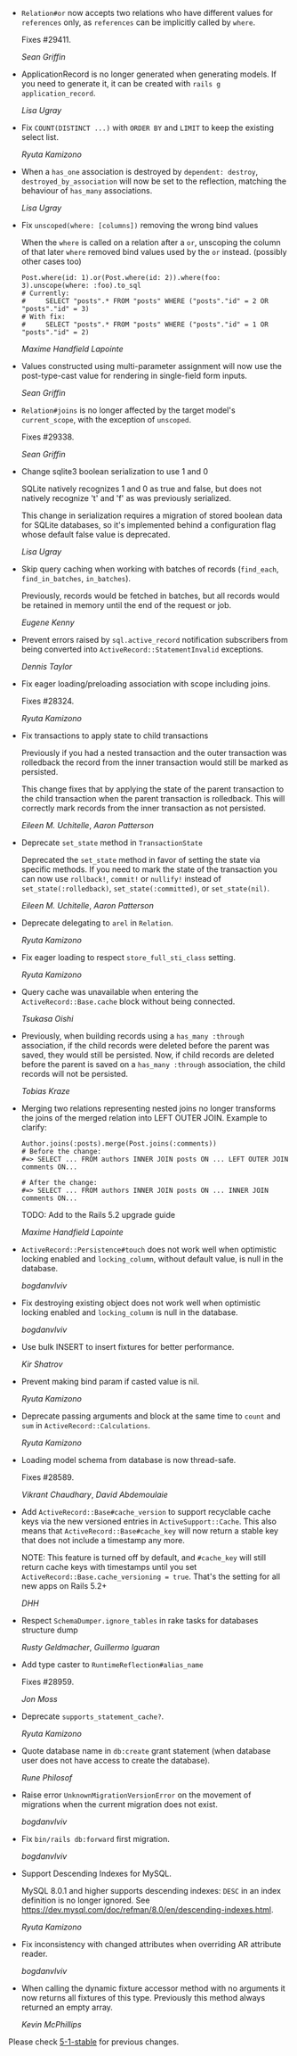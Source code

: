 *   `Relation#or` now accepts two relations who have different values for
    `references` only, as `references` can be implicitly called by `where`.

    Fixes #29411.

    *Sean Griffin*

*   ApplicationRecord is no longer generated when generating models.  If you
    need to generate it, it can be created with `rails g application_record`.

    *Lisa Ugray*

*   Fix `COUNT(DISTINCT ...)` with `ORDER BY` and `LIMIT` to keep the existing select list.

    *Ryuta Kamizono*

*   When a `has_one` association is destroyed by `dependent: destroy`,
    `destroyed_by_association` will now be set to the reflection, matching the
    behaviour of `has_many` associations.

    *Lisa Ugray*

*   Fix `unscoped(where: [columns])` removing the wrong bind values

    When the `where` is called on a relation after a `or`, unscoping the column of that later `where` removed
    bind values used by the `or` instead. (possibly other cases too)

    ```
    Post.where(id: 1).or(Post.where(id: 2)).where(foo: 3).unscope(where: :foo).to_sql
    # Currently:
    #     SELECT "posts".* FROM "posts" WHERE ("posts"."id" = 2 OR "posts"."id" = 3)
    # With fix:
    #     SELECT "posts".* FROM "posts" WHERE ("posts"."id" = 1 OR "posts"."id" = 2)
    ```

    *Maxime Handfield Lapointe*

*   Values constructed using multi-parameter assignment will now use the
    post-type-cast value for rendering in single-field form inputs.

    *Sean Griffin*

*   `Relation#joins` is no longer affected by the target model's
    `current_scope`, with the exception of `unscoped`.

    Fixes #29338.

    *Sean Griffin*

*   Change sqlite3 boolean serialization to use 1 and 0

    SQLite natively recognizes 1 and 0 as true and false, but does not natively
    recognize 't' and 'f' as was previously serialized.

    This change in serialization requires a migration of stored boolean data
    for SQLite databases, so it's implemented behind a configuration flag
    whose default false value is deprecated.

    *Lisa Ugray*

*   Skip query caching when working with batches of records (`find_each`, `find_in_batches`,
    `in_batches`).

    Previously, records would be fetched in batches, but all records would be retained in memory
    until the end of the request or job.

    *Eugene Kenny*

*   Prevent errors raised by `sql.active_record` notification subscribers from being converted into
    `ActiveRecord::StatementInvalid` exceptions.

    *Dennis Taylor*

*   Fix eager loading/preloading association with scope including joins.

    Fixes #28324.

    *Ryuta Kamizono*

*   Fix transactions to apply state to child transactions

    Previously if you had a nested transaction and the outer transaction was rolledback the record from the
    inner transaction would still be marked as persisted.

    This change fixes that by applying the state of the parent transaction to the child transaction when the
    parent transaction is rolledback. This will correctly mark records from the inner transaction as not persisted.

    *Eileen M. Uchitelle*, *Aaron Patterson*

*   Deprecate `set_state` method in `TransactionState`

    Deprecated the `set_state` method in favor of setting the state via specific methods. If you need to mark the
    state of the transaction you can now use `rollback!`, `commit!` or `nullify!` instead of
    `set_state(:rolledback)`, `set_state(:committed)`, or `set_state(nil)`.

    *Eileen M. Uchitelle*, *Aaron Patterson*

*   Deprecate delegating to `arel` in `Relation`.

    *Ryuta Kamizono*

*   Fix eager loading to respect `store_full_sti_class` setting.

    *Ryuta Kamizono*

*   Query cache was unavailable when entering the `ActiveRecord::Base.cache` block
    without being connected.

    *Tsukasa Oishi*

*   Previously, when building records using a `has_many :through` association,
    if the child records were deleted before the parent was saved, they would
    still be persisted. Now, if child records are deleted before the parent is saved
    on a `has_many :through` association, the child records will not be persisted.

    *Tobias Kraze*

*   Merging two relations representing nested joins no longer transforms the joins of
    the merged relation into LEFT OUTER JOIN. Example to clarify:

    ```
    Author.joins(:posts).merge(Post.joins(:comments))
    # Before the change:
    #=> SELECT ... FROM authors INNER JOIN posts ON ... LEFT OUTER JOIN comments ON...

    # After the change:
    #=> SELECT ... FROM authors INNER JOIN posts ON ... INNER JOIN comments ON...
    ```

    TODO: Add to the Rails 5.2 upgrade guide

    *Maxime Handfield Lapointe*

*   `ActiveRecord::Persistence#touch` does not work well when optimistic locking enabled and
    `locking_column`, without default value, is null in the database.

    *bogdanvlviv*

*   Fix destroying existing object does not work well when optimistic locking enabled and
    `locking_column` is null in the database.

    *bogdanvlviv*

*   Use bulk INSERT to insert fixtures for better performance.

    *Kir Shatrov*

*   Prevent making bind param if casted value is nil.

    *Ryuta Kamizono*

*   Deprecate passing arguments and block at the same time to `count` and `sum` in `ActiveRecord::Calculations`.

    *Ryuta Kamizono*

*   Loading model schema from database is now thread-safe.

    Fixes #28589.

    *Vikrant Chaudhary*, *David Abdemoulaie*

*   Add `ActiveRecord::Base#cache_version` to support recyclable cache keys via the new versioned entries
    in `ActiveSupport::Cache`. This also means that `ActiveRecord::Base#cache_key` will now return a stable key
    that does not include a timestamp any more.

    NOTE: This feature is turned off by default, and `#cache_key` will still return cache keys with timestamps
    until you set `ActiveRecord::Base.cache_versioning = true`. That's the setting for all new apps on Rails 5.2+

    *DHH*

*   Respect `SchemaDumper.ignore_tables` in rake tasks for databases structure dump

    *Rusty Geldmacher*, *Guillermo Iguaran*

*   Add type caster to `RuntimeReflection#alias_name`

    Fixes #28959.

    *Jon Moss*

*   Deprecate `supports_statement_cache?`.

    *Ryuta Kamizono*

*   Quote database name in `db:create` grant statement (when database user does not have access to create the database).

    *Rune Philosof*

*   Raise error `UnknownMigrationVersionError` on the movement of migrations
    when the current migration does not exist.

    *bogdanvlviv*

*   Fix `bin/rails db:forward` first migration.

    *bogdanvlviv*

*   Support Descending Indexes for MySQL.

    MySQL 8.0.1 and higher supports descending indexes: `DESC` in an index definition is no longer ignored.
    See https://dev.mysql.com/doc/refman/8.0/en/descending-indexes.html.

    *Ryuta Kamizono*

*   Fix inconsistency with changed attributes when overriding AR attribute reader.

    *bogdanvlviv*

*   When calling the dynamic fixture accessor method with no arguments it now returns all fixtures of this type.
    Previously this method always returned an empty array.

    *Kevin McPhillips*


Please check [5-1-stable](https://github.com/rails/rails/blob/5-1-stable/activerecord/CHANGELOG.md) for previous changes.
